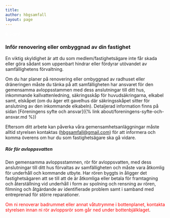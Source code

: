 ```yaml
---
title:  
author: hbgsamfall
layout: page
---
```


<span style="color: #ffffff;"># Blank</span>
### Inför renovering eller ombyggnad av din fastighet  
En viktig skyldighet är att du som medlem/fastighetsägare inte får skada eller göra sådant som uppenbart hindrar eller fördyrar utövandet av samfällighetens förvaltning.

Om du har planer på renovering eller ombyggnad av radhuset eller dräneringen måste du tänka på att samfälligheten har ansvaret för den gemensamma avloppsstammen med dess anslutningar till ditt hus, inkommande kallvattenledning, säkringsskåp för huvudsäkringarna, elkabel samt, elskåpet (om du äger ett gavelhus där säkringsskåpet sitter för anslutning av den inkommande elkabeln). Detaljerad information finns på sidan [Föreningens syfte och ansvar]({% link about/foreningens-syfte-och-ansvar.md %})  

Eftersom ditt arbete kan påverka våra gemensamhetsanläggningar måste alltid styrelsen kontaktas (hbgsamfall@gmail.com) för att informera och komma överens om hur du som fastighetsägare ska gå vidare.

##### Rör för avloppsvatten  
Den gemensamma avloppsstammen, rör för avloppsvatten, med dess anslutningar till ditt hus förvaltas av samfälligheten och måste vara åtkomlig för underhåll och kommande utbyte. Har rören byggts in åligger det fastighetsägaren att se till att de är åtkomliga eller betala för framtagning och återställning vid underhåll i form av spolning och rensning av rören, filmning och åtgärdande av identifierade problem samt i samband med entreprenad för större reparationer.  

<span style="color: #ff0000;">Om ni renoverar badrummet eller annat våtutrymme i bottenplanet, kontakta styrelsen innan ni rör avloppsrör som går ned under bottenbjälklaget</span>.
